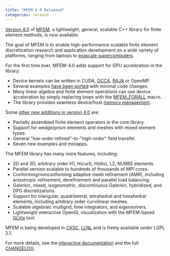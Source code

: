 ```yaml
---
title: "MFEM 4.0 Released"
categories: release
---
```


[Version 4.0](https://github.com/mfem/mfem/blob/v4.0/CHANGELOG) of [MFEM](https://mfem.org), a lightweight, general, scalable C++ library for finite element methods, is now available.

The goal of MFEM is to enable high-performance scalable finite element discretization research and application development on a wide variety of platforms, ranging from laptops to [exascale supercomputers](http://exascaleproject.org/).

For the first time ever, MFEM-4.0 adds support for GPU acceleration in the library:

- Device kernels can be written in CUDA, [OCCA](https://libocca.org/#/), [RAJA](https://github.com/LLNL/RAJA) or OpenMP.
- Several examples [have been ported](https://github.com/mfem/mfem/blob/v4.0/examples/ex1.cpp) with minimal code changes.
- Many linear algebra and finite element operations can use device acceleration by simply replacing loops with the [MFEM_FORALL](https://github.com/mfem/mfem/blob/v4.0/general/forall.hpp) macro.
- The library provides seamless device/host [memory management](https://github.com/mfem/mfem/blob/v4.0/general/mem_manager.hpp).

Some [other new additions in version 4.0](https://github.com/mfem/mfem/blob/v4.0/CHANGELOG) are:

- Partially assembled finite element operators in the core library.
- Support for wedge/prism elements and meshes with mixed element types.
- General "low-order refined"-to-"high-order" field transfer.
- Seven new examples and miniapps.

The MFEM library has many more features, including:

- 2D and 3D, arbitrary order H1, H(curl), H(div), L2, NURBS elements.
- Parallel version scalable to hundreds of thousands of MPI cores.
- Conforming/nonconforming adaptive mesh refinement (AMR), including anisotropic refinement, derefinement and parallel load balancing.
- Galerkin, mixed, isogeometric, discontinuous Galerkin, hybridized, and DPG discretizations.
- Support for triangular, quadrilateral, tetrahedral and hexahedral elements, including arbitrary order curvilinear meshes.
- Scalable algebraic multigrid, time integrators, and eigensolvers.
- Lightweight interactive OpenGL visualization with the MFEM-based [GLVis](http://glvis.org) tool.

MFEM is being developed in [CASC](https://casc.llnl.gov), [LLNL](https://www.llnl.gov) and is freely available under LGPL 2.1.

For more details, see the [interactive documentation](http://mfem.org/examples) and the full [CHANGELOG](https://github.com/mfem/mfem/blob/v4.0/CHANGELOG).
